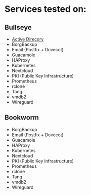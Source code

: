 # Services tested on:

## Bullseye
- [Active Direcory](debian/bullseye/active-directory/service.md)
- BorgBackup
- Email (Postfix + Dovecot)
- Guacamole
- HAProxy
- Kubernetes
- Nextcloud
- PKI (Public Key Infrastructure)
- Prometheus
- rclone
- Tang
- vmdb2
- Wireguard

## Bookworm
- BorgBackup
- Email (Postfix + Dovecot)
- Guacamole
- HAProxy
- Kubernetes
- Nextcloud
- PKI (Public Key Infrastructure)
- Prometheus
- rclone
- Tang
- vmdb2
- Wireguard